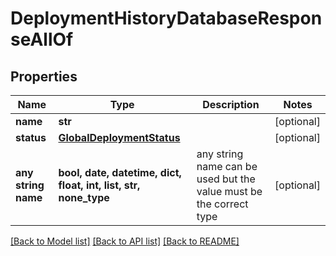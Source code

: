 # DeploymentHistoryDatabaseResponseAllOf


## Properties
Name | Type | Description | Notes
------------ | ------------- | ------------- | -------------
**name** | **str** |  | [optional] 
**status** | [**GlobalDeploymentStatus**](GlobalDeploymentStatus.md) |  | [optional] 
**any string name** | **bool, date, datetime, dict, float, int, list, str, none_type** | any string name can be used but the value must be the correct type | [optional]

[[Back to Model list]](../README.md#documentation-for-models) [[Back to API list]](../README.md#documentation-for-api-endpoints) [[Back to README]](../README.md)


